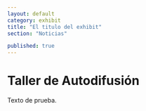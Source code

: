 ```yaml
---
layout: default
category: exhibit
title: "El titulo del exhibit"
section: "Noticias"

published: true
---
```


# Taller de Autodifusión

Texto de prueba.